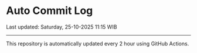 # Auto Commit Log

Last updated: Saturday, 25-10-2025 11:15 WIB

---

This repository is automatically updated every 2 hour using GitHub Actions.
